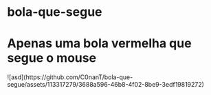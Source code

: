 # bola-que-segue

<h1>Apenas uma bola vermelha que segue o mouse</h1>
![asd](https://github.com/C0nanT/bola-que-segue/assets/113317279/3688a596-46b8-4f02-8be9-3edf19819272)
